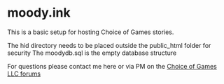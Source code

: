 # moody.ink

This is a basic setup for hosting Choice of Games stories.

The hid directory needs to be placed outside the public_html folder for security
The moodydb.sql is the empty database structure

For questions please contact me here or via PM on the <a href="https://forum.choiceofgames.com/" target="_blank">Choice of Games LLC forums</a>
